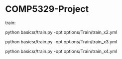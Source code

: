 # COMP5329-Project

train:

python basicsr/train.py -opt options/Train/train_x2.yml

python basicsr/train.py -opt options/Train/train_x3.yml

python basicsr/train.py -opt options/Train/train_x4.yml
